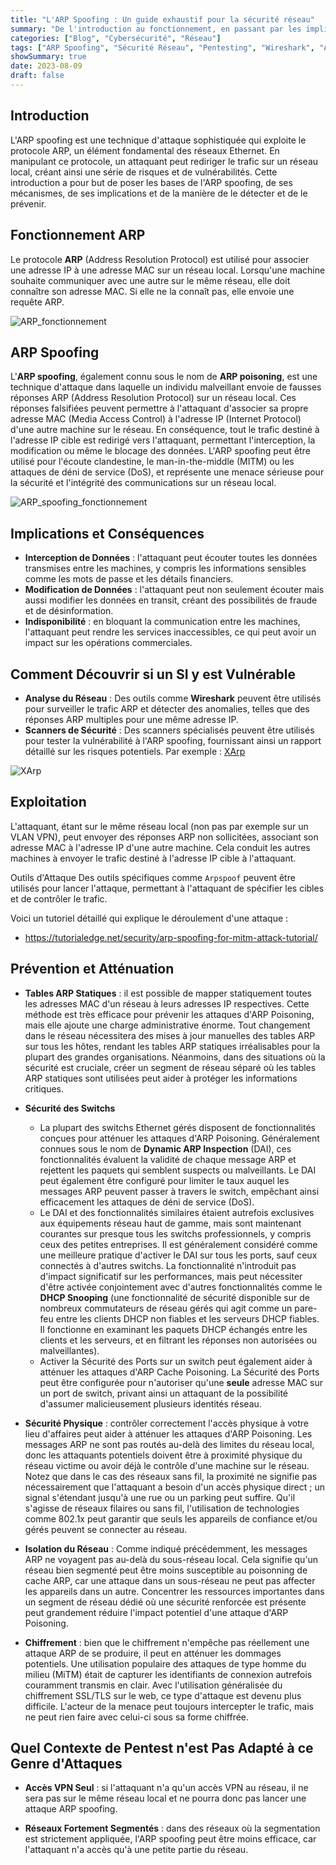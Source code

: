 ```yaml
---
title: "L'ARP Spoofing : Un guide exhaustif pour la sécurité réseau"
summary: "De l'introduction au fonctionnement, en passant par les implications, la détection, l'exploitation, et la prévention, cet article explore en profondeur l'ARP Spoofing, offrant une compréhension complète pour les experts en cybersécurité, les pentesters et les administrateurs réseau."
categories: ["Blog", "Cybersécurité", "Réseau"]
tags: ["ARP Spoofing", "Sécurité Réseau", "Pentesting", "Wireshark", "Arpspoof", "DHCP Snooping"]
showSummary: true
date: 2023-08-09
draft: false
---
```


## Introduction
L'ARP spoofing est une technique d'attaque sophistiquée qui exploite le protocole ARP, un élément fondamental des réseaux Ethernet. En manipulant ce protocole, un attaquant peut rediriger le trafic sur un réseau local, créant ainsi une série de risques et de vulnérabilités. Cette introduction a pour but de poser les bases de l'ARP spoofing, de ses mécanismes, de ses implications et de la manière de le détecter et de le prévenir.

## Fonctionnement ARP
Le protocole **ARP** (Address Resolution Protocol) est utilisé pour associer une adresse IP à une adresse MAC sur un réseau local. Lorsqu'une machine souhaite communiquer avec une autre sur le même réseau, elle doit connaître son adresse MAC. Si elle ne la connaît pas, elle envoie une requête ARP.

![ARP_fonctionnement](./ARP_definition.jpg "Fonctionnement ARP")

## ARP Spoofing
L'**ARP spoofing**, également connu sous le nom de **ARP poisoning**, est une technique d'attaque dans laquelle un individu malveillant envoie de fausses réponses ARP (Address Resolution Protocol) sur un réseau local. Ces réponses falsifiées peuvent permettre à l'attaquant d'associer sa propre adresse MAC (Media Access Control) à l'adresse IP (Internet Protocol) d'une autre machine sur le réseau. En conséquence, tout le trafic destiné à l'adresse IP cible est redirigé vers l'attaquant, permettant l'interception, la modification ou même le blocage des données. L'ARP spoofing peut être utilisé pour l'écoute clandestine, le man-in-the-middle (MITM) ou les attaques de déni de service (DoS), et représente une menace sérieuse pour la sécurité et l'intégrité des communications sur un réseau local.

![ARP_spoofing_fonctionnement](./ARP_spoofing.png "Fonctionnement ARP spoofing")


## Implications et Conséquences
- **Interception de Données** : l'attaquant peut écouter toutes les données transmises entre les machines, y compris les informations sensibles comme les mots de passe et les détails financiers.
- **Modification de Données** : l'attaquant peut non seulement écouter mais aussi modifier les données en transit, créant des possibilités de fraude et de désinformation.
- **Indisponibilité** : en bloquant la communication entre les machines, l'attaquant peut rendre les services inaccessibles, ce qui peut avoir un impact sur les opérations commerciales.

## Comment Découvrir si un SI y est Vulnérable
- **Analyse du Réseau** : Des outils comme **Wireshark** peuvent être utilisés pour surveiller le trafic ARP et détecter des anomalies, telles que des réponses ARP multiples pour une même adresse IP.
- **Scanners de Sécurité** : Des scanners spécialisés peuvent être utilisés pour tester la vulnérabilité à l'ARP spoofing, fournissant ainsi un rapport détaillé sur les risques potentiels. Par exemple : [XArp](https://xarp.net/)

![XArp](./Xarp.png)

## Exploitation
L'attaquant, étant sur le même réseau local (non pas par exemple sur un VLAN VPN), peut envoyer des réponses ARP non sollicitées, associant son adresse MAC à l'adresse IP d'une autre machine. Cela conduit les autres machines à envoyer le trafic destiné à l'adresse IP cible à l'attaquant.

Outils d'Attaque
Des outils spécifiques comme `Arpspoof` peuvent être utilisés pour lancer l'attaque, permettant à l'attaquant de spécifier les cibles et de contrôler le trafic.

Voici un tutoriel détaillé qui explique le déroulement d'une attaque : 
- https://tutorialedge.net/security/arp-spoofing-for-mitm-attack-tutorial/

## Prévention et Atténuation

- **Tables ARP Statiques** : il est possible de mapper statiquement toutes les adresses MAC d'un réseau à leurs adresses IP respectives. Cette méthode est très efficace pour prévenir les attaques d'ARP Poisoning, mais elle ajoute une charge administrative énorme. Tout changement dans le réseau nécessitera des mises à jour manuelles des tables ARP sur tous les hôtes, rendant les tables ARP statiques irréalisables pour la plupart des grandes organisations. Néanmoins, dans des situations où la sécurité est cruciale, créer un segment de réseau séparé où les tables ARP statiques sont utilisées peut aider à protéger les informations critiques.

- **Sécurité des Switchs**
    - La plupart des switchs Ethernet gérés disposent de fonctionnalités conçues pour atténuer les attaques d'ARP Poisoning. Généralement connues sous le nom de **Dynamic ARP Inspection** (DAI), ces fonctionnalités évaluent la validité de chaque message ARP et rejettent les paquets qui semblent suspects ou malveillants. Le DAI peut également être configuré pour limiter le taux auquel les messages ARP peuvent passer à travers le switch, empêchant ainsi efficacement les attaques de déni de service (DoS).
    - Le DAI et des fonctionnalités similaires étaient autrefois exclusives aux équipements réseau haut de gamme, mais sont maintenant courantes sur presque tous les switchs professionnels, y compris ceux des petites entreprises. Il est généralement considéré comme une meilleure pratique d'activer le DAI sur tous les ports, sauf ceux connectés à d'autres switchs. La fonctionnalité n'introduit pas d'impact significatif sur les performances, mais peut nécessiter d'être activée conjointement avec d'autres fonctionnalités comme le **DHCP Snooping** (une fonctionnalité de sécurité disponible sur de nombreux commutateurs de réseau gérés qui agit comme un pare-feu entre les clients DHCP non fiables et les serveurs DHCP fiables. Il fonctionne en examinant les paquets DHCP échangés entre les clients et les serveurs, et en filtrant les réponses non autorisées ou malveillantes).
    - Activer la Sécurité des Ports sur un switch peut également aider à atténuer les attaques d'ARP Cache Poisoning. La Sécurité des Ports peut être configurée pour n'autoriser qu'une **seule** adresse MAC sur un port de switch, privant ainsi un attaquant de la possibilité d'assumer malicieusement plusieurs identités réseau.

- **Sécurité Physique** : contrôler correctement l'accès physique à votre lieu d'affaires peut aider à atténuer les attaques d'ARP Poisoning. Les messages ARP ne sont pas routés au-delà des limites du réseau local, donc les attaquants potentiels doivent être à proximité physique du réseau victime ou avoir déjà le contrôle d'une machine sur le réseau. Notez que dans le cas des réseaux sans fil, la proximité ne signifie pas nécessairement que l'attaquant a besoin d'un accès physique direct ; un signal s'étendant jusqu'à une rue ou un parking peut suffire. Qu'il s'agisse de réseaux filaires ou sans fil, l'utilisation de technologies comme 802.1x peut garantir que seuls les appareils de confiance et/ou gérés peuvent se connecter au réseau.

- **Isolation du Réseau** : Comme indiqué précédemment, les messages ARP ne voyagent pas au-delà du sous-réseau local. Cela signifie qu'un réseau bien segmenté peut être moins susceptible au poisonning de cache ARP, car une attaque dans un sous-réseau ne peut pas affecter les appareils dans un autre. Concentrer les ressources importantes dans un segment de réseau dédié où une sécurité renforcée est présente peut grandement réduire l'impact potentiel d'une attaque d'ARP Poisoning.

- **Chiffrement** : bien que le chiffrement n'empêche pas réellement une attaque ARP de se produire, il peut en atténuer les dommages potentiels. Une utilisation populaire des attaques de type homme du milieu (MiTM) était de capturer les identifiants de connexion autrefois couramment transmis en clair. Avec l'utilisation généralisée du chiffrement SSL/TLS sur le web, ce type d'attaque est devenu plus difficile. L'acteur de la menace peut toujours intercepter le trafic, mais ne peut rien faire avec celui-ci sous sa forme chiffrée.




## Quel Contexte de Pentest n'est Pas Adapté à ce Genre d'Attaques
- **Accès VPN Seul** : si l'attaquant n'a qu'un accès VPN au réseau, il ne sera pas sur le même réseau local et ne pourra donc pas lancer une attaque ARP spoofing.

- **Réseaux Fortement Segmentés** : dans des réseaux où la segmentation est strictement appliquée, l'ARP spoofing peut être moins efficace, car l'attaquant n'a accès qu'à une petite partie du réseau.